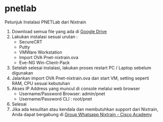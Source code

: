 # pnetlab
Petunjuk Instalasi PNETLab dari Nixtrain
1. Download semua file yang ada di <a href="https://drive.google.com/drive/folders/1dpBhnksEp5toj1kT3NPTOx-jl2nKyNJY?usp=sharing" target="_blank">Google Drive</a>
2. Lakukan instalasi sesuai urutan :
   - SecureCRT
   - Putty
   - VMWare Workstation
   - Import OVA Pnet-nixtrain.ova
   - Eve-NG Win-Client-Pack
3. Setelah selesai instalasi, lakukan proses restart PC / Laptop sebelum digunakan
4. Jalankan import OVA Pnet-nixtrain.ova dan start VM, setting seperti RAM, CPU sesuai kebutuhan
5. Akses IP Address yang muncul di console melalui web browser
   - Username/Password Browser: admin/pnet
   - Username/Password CLI : root/pnet
6. Selesai
7. Jika ada kesulitan atau kendala dan membutuhkan support dari Nixtrain, Anda dapat bergabung di <a href="https://chat.whatsapp.com/Bt6qe8vqG2F2gIUB31iAlJ" target="_blank">Group Whatsapp Nixtrain - Cisco Academy</a>

